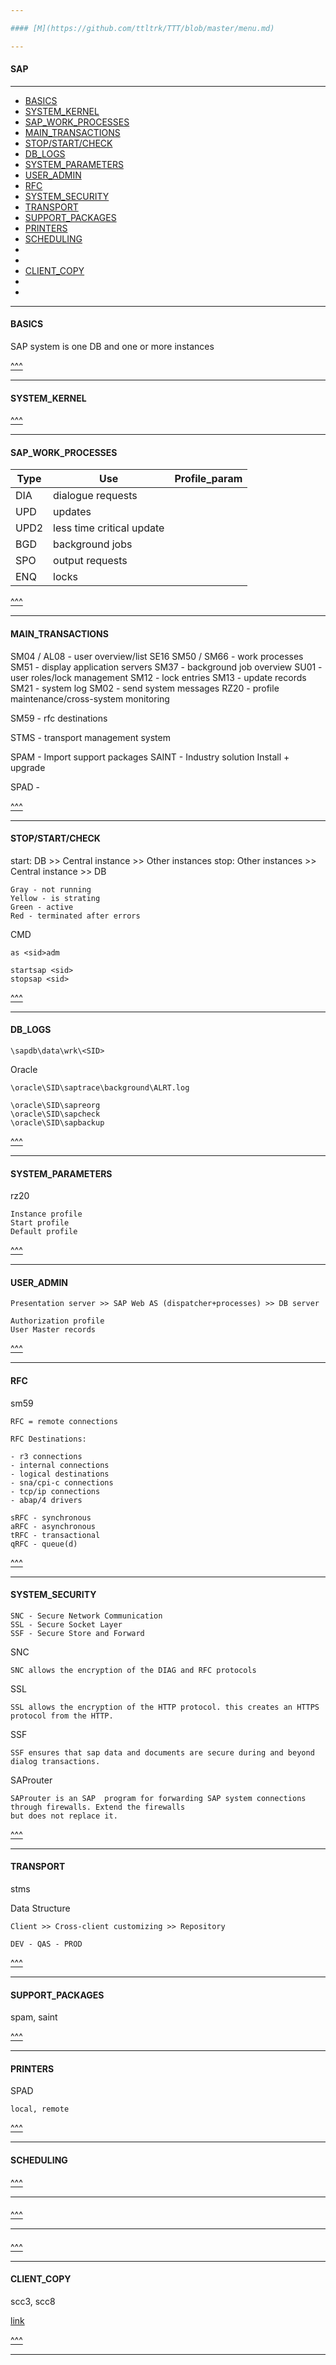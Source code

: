 ```yaml
---

#### [M](https://github.com/ttltrk/TTT/blob/master/menu.md)

---
```


#### SAP

---

* [BASICS](#BASICS)
* [SYSTEM_KERNEL](#SYSTEM_KERNEL)
* [SAP_WORK_PROCESSES](#SAP_WORK_PROCESSES)
* [MAIN_TRANSACTIONS](#MAIN_TRANSACTIONS)
* [STOP/START/CHECK](#STOP/START/CHECK)
* [DB_LOGS](#DB_LOGS)
* [SYSTEM_PARAMETERS](#SYSTEM_PARAMETERS)
* [USER_ADMIN](#USER_ADMIN)
* [RFC](#RFC)
* [SYSTEM_SECURITY](#SYSTEM_SECURITY)
* [TRANSPORT](#TRANSPORT)
* [SUPPORT_PACKAGES](#SUPPORT_PACKAGES)
* [PRINTERS](#PRINTERS)
* [SCHEDULING](#SCHEDULING)
* [](#)
* [](#)
* [CLIENT_COPY](#CLIENT_COPY)
* [](#)
* [](#)

---

#### BASICS

SAP system is one DB and one or more instances

[^^^](#SAP)

---

#### SYSTEM_KERNEL

[^^^](#SAP)

---

#### SAP_WORK_PROCESSES

|Type|Use|Profile_param|
|----|---|-------------|
|DIA|dialogue requests|  |
|UPD|updates| |
|UPD2|less time critical update| |
|BGD|background jobs| |
|SPO|output requests| |
|ENQ|locks| |

[^^^](#SAP)

---

#### MAIN_TRANSACTIONS

SM04 / AL08 - user overview/list
SE16
SM50 / SM66 - work processes
SM51 - display application servers
SM37 - background job overview
SU01 - user roles/lock management
SM12 - lock entries
SM13 - update records
SM21 - system log
SM02 - send system messages
RZ20 - profile maintenance/cross-system monitoring

SM59 - rfc destinations

STMS - transport management system

SPAM - Import support packages
SAINT - Industry solution Install + upgrade

SPAD - 

[^^^](#SAP)

---

#### STOP/START/CHECK

start: DB >> Central instance >> Other instances
stop: Other instances >> Central instance >> DB

```
Gray - not running
Yellow - is strating
Green - active
Red - terminated after errors
```

CMD

```
as <sid>adm

startsap <sid>
stopsap <sid>
```

[^^^](#SAP)

---

#### DB_LOGS

```
\sapdb\data\wrk\<SID>
```

Oracle

```
\oracle\SID\saptrace\background\ALRT.log

\oracle\SID\sapreorg
\oracle\SID\sapcheck
\oracle\SID\sapbackup
```

[^^^](#SAP)

---

#### SYSTEM_PARAMETERS

rz20

```
Instance profile
Start profile
Default profile
```

[^^^](#SAP)

---

#### USER_ADMIN

```
Presentation server >> SAP Web AS (dispatcher+processes) >> DB server

Authorization profile
User Master records
```

[^^^](#SAP)

---

#### RFC

sm59

```
RFC = remote connections

RFC Destinations:

- r3 connections
- internal connections
- logical destinations
- sna/cpi-c connections
- tcp/ip connections
- abap/4 drivers
```

```
sRFC - synchronous
aRFC - asynchronous
tRFC - transactional
qRFC - queue(d)
```

[^^^](#SAP)

---

#### SYSTEM_SECURITY

```
SNC - Secure Network Communication
SSL - Secure Socket Layer 
SSF - Secure Store and Forward
```

SNC

```
SNC allows the encryption of the DIAG and RFC protocols
```

SSL

```
SSL allows the encryption of the HTTP protocol. this creates an HTTPS protocol from the HTTP.
```

SSF

```
SSF ensures that sap data and documents are secure during and beyond dialog transactions.
```

SAProuter

```
SAProuter is an SAP  program for forwarding SAP system connections through firewalls. Extend the firewalls 
but does not replace it.
```

[^^^](#SAP)

---

#### TRANSPORT

stms

Data Structure

```
Client >> Cross-client customizing >> Repository
```

```
DEV - QAS - PROD
```

[^^^](#SAP)

---

#### SUPPORT_PACKAGES

spam, saint

[^^^](#SAP)

---

#### PRINTERS

SPAD

```
local, remote 
```

[^^^](#SAP)

---

#### SCHEDULING

[^^^](#SAP)

---

####

[^^^](#SAP)

---

####

[^^^](#SAP)

---

#### CLIENT_COPY

scc3, scc8

[link](https://drive.google.com/drive/u/1/folders/1KOvCfmQA2IdzWMxdQUfBCbnlcJE3Le2R)

[^^^](#SAP)

---